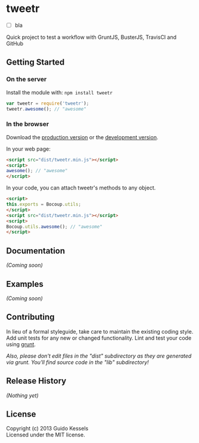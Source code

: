 # tweetr

- [ ] bla

Quick project to test a workflow with GruntJS, BusterJS, TravisCI and GitHub

## Getting Started
### On the server
Install the module with: `npm install tweetr`

```javascript
var tweetr = require('tweetr');
tweetr.awesome(); // "awesome"
```

### In the browser
Download the [production version][min] or the [development version][max].

[min]: https://raw.github.com/guidokessels/tweetr/master/dist/tweetr.min.js
[max]: https://raw.github.com/guidokessels/tweetr/master/dist/tweetr.js

In your web page:

```html
<script src="dist/tweetr.min.js"></script>
<script>
awesome(); // "awesome"
</script>
```

In your code, you can attach tweetr's methods to any object.

```html
<script>
this.exports = Bocoup.utils;
</script>
<script src="dist/tweetr.min.js"></script>
<script>
Bocoup.utils.awesome(); // "awesome"
</script>
```

## Documentation
_(Coming soon)_

## Examples
_(Coming soon)_

## Contributing
In lieu of a formal styleguide, take care to maintain the existing coding style. Add unit tests for any new or changed functionality. Lint and test your code using [grunt](http://gruntjs.com/).

_Also, please don't edit files in the "dist" subdirectory as they are generated via grunt. You'll find source code in the "lib" subdirectory!_

## Release History
_(Nothing yet)_

## License
Copyright (c) 2013 Guido Kessels  
Licensed under the MIT license.
